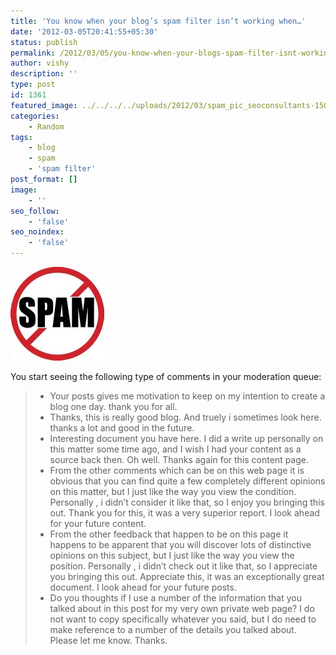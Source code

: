 ```yaml
---
title: 'You know when your blog’s spam filter isn’t working when…'
date: '2012-03-05T20:41:55+05:30'
status: publish
permalink: /2012/03/05/you-know-when-your-blogs-spam-filter-isnt-working-when
author: vishy
description: ''
type: post
id: 1361
featured_image: ../../../../uploads/2012/03/spam_pic_seoconsultants-150x150.jpg
categories: 
    - Random
tags:
    - blog
    - spam
    - 'spam filter'
post_format: []
image:
    - ''
seo_follow:
    - 'false'
seo_noindex:
    - 'false'
---
```

![](../../../../uploads/2012/03/spam_pic_seoconsultants-150x150.jpg)

You start seeing the following type of comments in your moderation queue:

> - Your posts gives me motivation to keep on my intention to create a blog one day. thank you for all.
> - Thanks, this is really good blog. And truely i sometimes look here. thanks a lot and good in the future.
> - Interesting document you have here. I did a write up personally on this matter some time ago, and I wish I had your content as a source back then. Oh well. Thanks again for this content page.
> - From the other comments which can be on this web page it is obvious that you can find quite a few completely different opinions on this matter, but I just like the way you view the condition. Personally , i didn’t consider it like that, so I enjoy you bringing this out. Thank you for this, it was a very superior report. I look ahead for your future content.
> - From the other feedback that happen to be on this page it happens to be apparent that you will discover lots of distinctive opinions on this subject, but I just like the way you view the position. Personally , i didn’t check out it like that, so I appreciate you bringing this out. Appreciate this, it was an exceptionally great document. I look ahead for your future posts.
> - Do you thoughts if I use a number of the information that you talked about in this post for my very own private web page? I do not want to copy specifically whatever you said, but I do need to make reference to a number of the details you talked about. Please let me know. Thanks.
